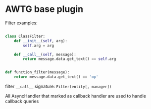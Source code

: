 # AWTG base plugin

Filter examples:
```python

class ClassFilter:
    def __init__(self, arg):
        self.arg = arg

    def __call__(self, message):
        return message.data.get_text() == self.arg


def function_filter(message):
    return message.data.get_text() == 'op'

```


filter `__call__` signature: `Filter(entity[, manager])`

All AsyncHandler that marked as callback handler are used to handle callback queries


